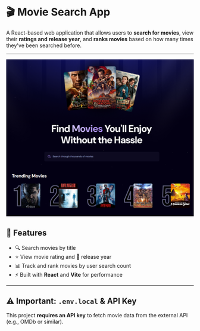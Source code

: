 # 🎬 Movie Search App

A React-based web application that allows users to **search for movies**, view their **ratings and release year**, and **ranks movies** based on how many times they've been searched before.

---
![Movie App Screenshot](https://github.com/vivek10c/movieW/blob/main/public/screensort.png?raw=true)




## 🚀 Features

- 🔍 Search movies by title
- ⭐ View movie rating and 📅 release year
- 📊 Track and rank movies by user search count
- ⚡ Built with **React** and **Vite** for performance

---

## ⚠️ Important: `.env.local` & API Key

This project **requires an API key** to fetch movie data from the external API (e.g., OMDb or similar).
